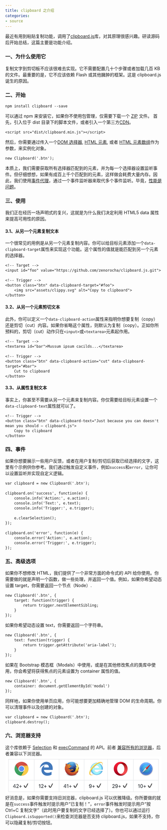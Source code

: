 ```yaml
---
title: clipboard 之介绍
categories:
- source
---
```

最近有用到粘贴复制功能，调用了[clipboard.js](https://github.com/zenorocha/clipboard.js)库，对其原理很感兴趣。研读源码后开始总结，这篇主要是功能介绍。
<!--more-->
### 一、为什么使用它
复制文字到剪切板不应该很难去实现。它不需要配置几十个步骤或者加载几百 KB 的文件。最重要的是，它不应该依赖 Flash 或其他臃肿的框架。这是 clipboard.js 诞生的原因。

### 二、开始
```
npm install clipboard --save
```
可以通过 npm 来安装它，如果你不使用包管理，仅需要下载一个 [ZIP](https://github.com/zenorocha/clipboard.js/archive/master.zip) 文件。
首先，引入位于 dist 目录下的脚本文件，或者引入一个第三方[CDN](https://github.com/zenorocha/clipboard.js/wiki/CDN-Providers)。
```
<script src="dist/clipboard.min.js"></script>
```
然后，你需要通过传入一个[DOM 选择器](https://github.com/zenorocha/clipboard.js/blob/master/demo/constructor-selector.html#L18), [HTML 元素](https://github.com/zenorocha/clipboard.js/blob/master/demo/constructor-node.html#L16-L17), 或者 [HTML 元素数组](https://github.com/zenorocha/clipboard.js/blob/master/demo/constructor-nodelist.html#L18-L19)作为参数，来实例化对象。
```
new Clipboard('.btn');
```
本质上，我们需要获取所有选择器匹配到的元素，并为每一个选择器设置监听事件。但仔细想想，如果有成百上千个匹配到的元素，这样做会耗费大量内存。因此，我们使用[事件代理](http://stackoverflow.com/questions/1687296/what-is-dom-event-delegation)，通过一个事件监听器来取代多个事件监听。毕竟，[性能是问题](https://twitter.com/hashtag/perfmatters)。

### 三、使用
我们正在经历一场声明式的复兴，这就是为什么我们决定利用 HTML5 data 属性 来提高可用性的原因。
#### 3.1、从另一个元素复制文本
一个很常见的用例是从另一个元素复制内容。你可以给目标元素添加一个`data-clipboard-target`属性来实现这个功能。这个属性的值就是能匹配到另一个元素的选择器。
```
<!-- Target -->
<input id="foo" value="https://github.com/zenorocha/clipboard.js.git">

<!-- Trigger -->
<button class="btn" data-clipboard-target="#foo">
    <img src="assets/clippy.svg" alt="Copy to clipboard">
</button>
```
#### 3.2、从另一个元素剪切文本
此外，你可以定义一个`data-clipboard-action`属性来指明你想要复制（copy）还是剪切（cut）内容。如果你省略这个属性，则默认为复制（copy）。正如你所预料的，剪切（cut）动作只在`<input>`或`<textarea>`元素起作用。
```
<!-- Target -->
<textarea id="bar">Mussum ipsum cacilds...</textarea>

<!-- Trigger -->
<button class="btn" data-clipboard-action="cut" data-clipboard-target="#bar">
    Cut to clipboard
</button>
```
#### 3.3、从属性复制文本
事实上，你甚至不需要从另一个元素来复制内容。你仅需要给目标元素设置一个`data-clipboard-text`属性就可以了。
```
<!-- Trigger -->
<button class="btn" data-clipboard-text="Just because you can doesn't mean you should — clipboard.js">
    Copy to clipboard
</button>
```
### 四、事件
如果你想要展示一些用户反馈，或者在用户复制/剪切后获取已经选择的文字，这里有个示例供你参考。我们通过触发自定义事件，例如`success`和`error`，让你可以设置监听并实现自定义逻辑。
```
var clipboard = new Clipboard('.btn');

clipboard.on('success', function(e) {
    console.info('Action:', e.action);
    console.info('Text:', e.text);
    console.info('Trigger:', e.trigger);

    e.clearSelection();
});

clipboard.on('error', function(e) {
    console.error('Action:', e.action);
    console.error('Trigger:', e.trigger);
});
```
### 五、高级选项
如果你不想修改 HTML，我们提供了一个非常方面的命令式的 API 给你使用。你需要做的就是声明一个函数，做一些处理，并返回一个值。例如，如果你希望动态设置 target，你需要返回一个节点（Node）.
```
new Clipboard('.btn', {
    target: function(trigger) {
        return trigger.nextElementSibling;
    }
});
```
如果你希望动态设置 text，你需要返回一个字符串。
```
new Clipboard('.btn', {
    text: function(trigger) {
        return trigger.getAttribute('aria-label');
    }
});
```
如果在 Bootstrap 模态框（Modals）中使用，或是在其他修改焦点的类库中使用，你会希望将获得焦点的元素设置为 container 属性的值。
```
new Clipboard('.btn', {
    container: document.getElementById('modal')
});
```
同样地，如果你使用单页应用，你可能想要更加精确地管理 DOM 的生命周期。你可以清理事件以及创建的对象。
```
var clipboard = new Clipboard('.btn');
clipboard.destroy();
```
### 六、浏览器支持
这个库依赖于 [Selection](https://developer.mozilla.org/en-US/docs/Web/API/Selection) 和 [execCommand](https://developer.mozilla.org/en-US/docs/Web/API/Document/execCommand) 的 API。前者 [兼容所有的浏览器](http://caniuse.com/#search=selection)，后者兼容以下浏览器。
<img src="/assets/essay/clipboard.png" alt="通用的占位符缩略图">
好消息是，如果你需要支持旧浏览器，clipboard.js 可以优雅降级。你所要做的就是在`success`事件触发时提示用户“已复制！”，`error`事件触发时提示用户“按 Ctrl+C 复制文字”（此时用户要复制的文字已经选择了）。你也可以通过运行`Clipboard.isSupported()`来检查浏览器是否支持 clipboard.js，如果不支持，你可以隐藏复制/剪切按钮。
